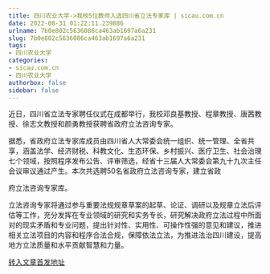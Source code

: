 ```yaml
---
title: 四川农业大学->我校5位教师入选四川省立法专家库 | sicau.com.cn
date: 2022-08-31 01:22:11.239886
urlname: 7b0e802c5636086ca463ab1697a6a231
slug: 7b0e802c5636086ca463ab1697a6a231
tags: 
- 四川农业大学
categories:
- sicau.com.cn
- 四川农业大学
authorbox: false
sidebar: false
---
```

近日，四川省立法专家聘任仪式在成都举行，我校邓良基教授、程章教授、唐茜教授、徐志文教授和颜勇教授获聘省政府立法咨询专家。

据悉，省政府立法专家库成员由四川省人大常委会统一组织、统一管理、全省共享，涵盖法学、经济财税、科教文化、生态环保、乡村振兴、医疗卫生、社会治理七个领域，按照程序发布公告、评审筛选，经省十三届人大常委会第九十九次主任会议审议通过产生。本次共选聘50名省政府立法咨询专家，建立省政
<!--more-->
府立法咨询专家库。

立法咨询专家将通过参与重要法规规章草案的起草、论证、调研以及规章立法后评估等工作，充分发挥在专业领域的研究和实务专长，研究解决政府立法过程中所面对的现实矛盾和专业问题，提出针对性、实用性、可操作性强的意见和建议，推进相关立法项目的内容和程序合法合规，保障依法立法，为推进法治四川建设，提高地方立法质量和水平贡献智慧和力量。



[转入文章首发地址](https://news.sicau.edu.cn/info/1078/69278.htm)